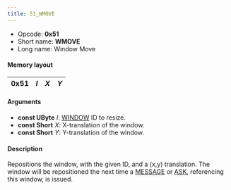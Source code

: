 ```yaml
---
title: 51_WMOVE
---
```


- Opcode: **0x51**
- Short name: **WMOVE**
- Long name: Window Move

#### Memory layout

| 0x51 | *I* | *X* | *Y* |
|------|-----|-----|-----|

#### Arguments

- **const UByte** *I*: [WINDOW](50_WINDOW.md) ID to resize.
- **const Short** *X*: X-translation of the window.
- **const Short** *Y*: Y-translation of the window.

#### Description

Repositions the window, with the given ID, and a (x,y) translation. The window will be repositioned the next time a [MESSAGE](FF7/Field/Script/Opcodes/40_MESSAGE "wikilink") or [ASK](48_ASK.md), referencing this window, is issued.
